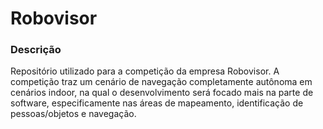 # Robovisor

### Descrição
Repositório utilizado para a competição da empresa Robovisor. A competição traz um cenário de navegação completamente autônoma em cenários indoor, na qual o desenvolvimento será focado mais na parte de software, especificamente nas áreas de mapeamento, identificação de pessoas/objetos e navegação.

